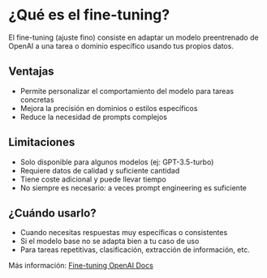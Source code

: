 # ¿Qué es el fine-tuning?

El fine-tuning (ajuste fino) consiste en adaptar un modelo preentrenado de OpenAI a una tarea o dominio específico usando tus propios datos.

## Ventajas
- Permite personalizar el comportamiento del modelo para tareas concretas
- Mejora la precisión en dominios o estilos específicos
- Reduce la necesidad de prompts complejos

## Limitaciones
- Solo disponible para algunos modelos (ej: GPT-3.5-turbo)
- Requiere datos de calidad y suficiente cantidad
- Tiene coste adicional y puede llevar tiempo
- No siempre es necesario: a veces prompt engineering es suficiente

## ¿Cuándo usarlo?
- Cuando necesitas respuestas muy específicas o consistentes
- Si el modelo base no se adapta bien a tu caso de uso
- Para tareas repetitivas, clasificación, extracción de información, etc.

Más información: [Fine-tuning OpenAI Docs](https://platform.openai.com/docs/guides/fine-tuning) 